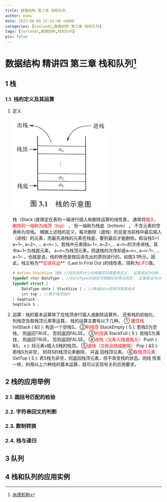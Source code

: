 ```yaml
---
title: 数据结构 第三章 栈和队列
author: mumu
date: 2023-08-09 15:15:00 +0800
categories: [sunlands,数据结构 第三章 栈和队列]
tags: [sunlands,数据结构,栈和队列]
pin: false
---
```


# 数据结构 精讲四 第三章 栈和队列[^1]

## 1 栈

### 1.1. 栈的定义及其运算 

1. 定义

   ![image-20230809154222103](https://raw.githubusercontent.com/sn-mumu/cloud-storage/main/PicGo/2023/04/202308091542173.png)

   栈（Stack )是限定在表的一端进行插入和删除运算的线性表， 通常将<font color='red' style='background-color:' size=''>插入、 删除的一端称为栈顶（top）</font> ， 另一端称为栈底（bottom） 。 不含元素的空表称为空栈。
   根据上述栈的定义，每次删除（退栈）的总是当前栈中最后插入（进栈）的元素，而最先进栈的元素在栈底，要到最后才能删除。假设栈S=( a~1~, a~2~, ... a~n~ )，若栈中元素按a~1~, a~2~,... a~n~的次序进栈，其中a~1~为栈底元素， a~n~为栈顶元素，而退栈的次序却是a~n~, a~n-1~, ... a~1~ 。也就是说，栈的修改是按后进先出的原则进行的，如图3.1所示。因此，栈又称为**<font color='red' style='background-color:' size=''>后进先出</font>**（Last In First Out )的线性表，简称为<font color='red' style='background-color:' size=''>LIFO</font>表。

   ```c
   # define StackSize 100 //找空间的大小应根据实际需要来定义， 这里假设为100
   typedef char DataType ; //DataType的类型可根据实际情况而定， 这里假设为char
   typedef struct {
       DataType data [ StackSize ] ; //数组data用来存放表结点
       int top ; //表示栈顶指针
   } SeqStack ;
   SeqStack S ;
   ```

   

     

2. 运算：栈的基本运算除了在栈顶进行插入或删除运算外， 还有栈的初始化、 判栈空及取桟顶元素等运算。 栈的运算主要有以下几种。
   ① <font color='red' style='background-color:' size=''>置空栈 </font>InitStack ( &S ): 构造一个空栈S。
   ②<font color='red' style='background-color:' size=''>判栈空</font> StackEmpty ( S ): 若栈S为空栈， 则返回TRUE， 否则返回FALSE。
   ③<font color='red' style='background-color:' size=''>判找满</font> StackFull ( S ): 若栈S为满找， 则返回TRUE， 否则返回FALSE。
   ④<font color='red' style='background-color:' size=''>进栈（又称入栈或插入）</font> Push ( &S， x ): 将元素x插入S桟的栈顶。
   ⑤<font color='red' style='background-color:' size=''>退栈（又称出栈或删除）</font> Pop ( &S ): 若栈S为非空， 则将S的栈顶元素删除， 并返
   回栈顶元素。
   ⑥<font color='red' style='background-color:' size=''>取栈顶元素</font> GetTop ( S ): 若S栈为非空，则返回栈顶元素，但不改变栈的状态。同线
   性表一样，利用以上六种找的基本运算，就可以实现有关的应用要求。  



## 2 栈的应用举例

### 2.1. 圆括号匹配的检验

### 2.2. 字符串回文的判断

### 2.3. 数制转换

### 2.4. 栈与递归

## 3 队列

## 4 栈和队列的应用实例  







[^1]: [尚德机构](https://xt.shuhanfenglin.com/)
